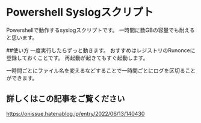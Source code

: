 # Powershell Syslogスクリプト

Powershellで動作するsyslogスクリプトです。
一時間に数GBの容量でも耐えると思います。



##使い方
一度実行したらずっと動きます。
おすすめはレジストリのRunonceに登録しておくことです。
再起動が起きてもすぐ起動します。

一時間ごとにファイル名を変えるなどすることで一時間ごとにログを区切ることができます。

## 詳しくはこの記事をご覧ください

https://onissue.hatenablog.jp/entry/2022/06/13/140430
